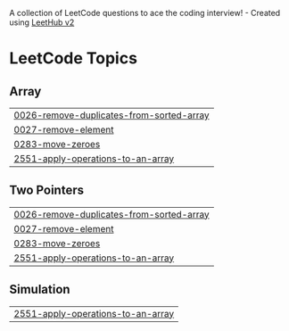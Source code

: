 A collection of LeetCode questions to ace the coding interview! - Created using [LeetHub v2](https://github.com/arunbhardwaj/LeetHub-2.0)
<!---LeetCode Topics Start-->
# LeetCode Topics
## Array
|  |
| ------- |
| [0026-remove-duplicates-from-sorted-array](https://github.com/Rijan25/dsa_python_solns/tree/master/0026-remove-duplicates-from-sorted-array) |
| [0027-remove-element](https://github.com/Rijan25/dsa_python_solns/tree/master/0027-remove-element) |
| [0283-move-zeroes](https://github.com/Rijan25/dsa_python_solns/tree/master/0283-move-zeroes) |
| [2551-apply-operations-to-an-array](https://github.com/Rijan25/dsa_python_solns/tree/master/2551-apply-operations-to-an-array) |
## Two Pointers
|  |
| ------- |
| [0026-remove-duplicates-from-sorted-array](https://github.com/Rijan25/dsa_python_solns/tree/master/0026-remove-duplicates-from-sorted-array) |
| [0027-remove-element](https://github.com/Rijan25/dsa_python_solns/tree/master/0027-remove-element) |
| [0283-move-zeroes](https://github.com/Rijan25/dsa_python_solns/tree/master/0283-move-zeroes) |
| [2551-apply-operations-to-an-array](https://github.com/Rijan25/dsa_python_solns/tree/master/2551-apply-operations-to-an-array) |
## Simulation
|  |
| ------- |
| [2551-apply-operations-to-an-array](https://github.com/Rijan25/dsa_python_solns/tree/master/2551-apply-operations-to-an-array) |
<!---LeetCode Topics End-->